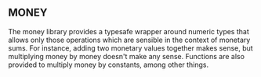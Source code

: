 MONEY
-----

The money library provides a typesafe wrapper around numeric types
that allows only those operations which are sensible in the context of
monetary sums.
For instance, adding two monetary values together makes sense, but
multiplying money by money doesn't make any sense.
Functions are also provided to multiply money by constants, among
other things.

